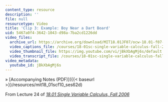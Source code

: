```yaml
---
content_type: resource
description: ''
file: null
resourcetype: Video
title: 'Clip 3: Example: Boy Near a Dart Board'
uid: 5467a0f4-3642-1043-d98a-7ba2cd1226dd
video_files:
  archive_url: https://archive.org/download/MIT18.01JF07/ocw-18.01-f07-lec24_300k.mp4
  video_captions_file: /courses/18-01sc-single-variable-calculus-fall-2010/cd1797c8f01555848da4291b599bc11b_jBkXbAgMj6s.vtt
  video_thumbnail_file: https://img.youtube.com/vi/jBkXbAgMj6s/default.jpg
  video_transcript_file: /courses/18-01sc-single-variable-calculus-fall-2010/e31a38c552e5446bcb63d451b6e41d18_jBkXbAgMj6s.pdf
video_metadata:
  youtube_id: jBkXbAgMj6s
---
```


» [Accompanying Notes (PDF)]({{< baseurl >}}/resources/mit18_01scf10_ses62d)

From Lecture 24 of [_18.01 Single Variable Calculus, Fall 2006_](/courses/18-01-single-variable-calculus-fall-2006/video_galleries/video-lectures)